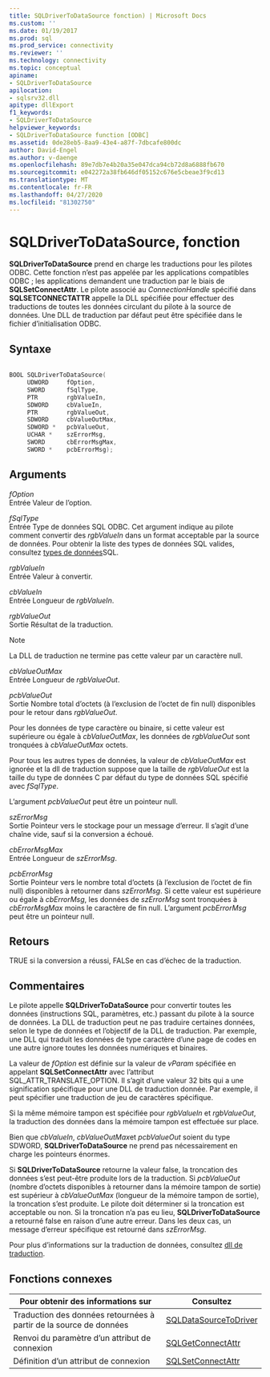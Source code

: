 ```yaml
---
title: SQLDriverToDataSource fonction) | Microsoft Docs
ms.custom: ''
ms.date: 01/19/2017
ms.prod: sql
ms.prod_service: connectivity
ms.reviewer: ''
ms.technology: connectivity
ms.topic: conceptual
apiname:
- SQLDriverToDataSource
apilocation:
- sqlsrv32.dll
apitype: dllExport
f1_keywords:
- SQLDriverToDataSource
helpviewer_keywords:
- SQLDriverToDataSource function [ODBC]
ms.assetid: 0de28eb5-8aa9-43e4-a87f-7dbcafe800dc
author: David-Engel
ms.author: v-daenge
ms.openlocfilehash: 89e7db7e4b20a35e047dca94cb72d8a6888fb670
ms.sourcegitcommit: e042272a38fb646df05152c676e5cbeae3f9cd13
ms.translationtype: MT
ms.contentlocale: fr-FR
ms.lasthandoff: 04/27/2020
ms.locfileid: "81302750"
---
```

# <a name="sqldrivertodatasource-function"></a>SQLDriverToDataSource, fonction
**SQLDriverToDataSource** prend en charge les traductions pour les pilotes ODBC. Cette fonction n’est pas appelée par les applications compatibles ODBC ; les applications demandent une traduction par le biais de **SQLSetConnectAttr**. Le pilote associé au *ConnectionHandle* spécifié dans **SQLSETCONNECTATTR** appelle la DLL spécifiée pour effectuer des traductions de toutes les données circulant du pilote à la source de données. Une DLL de traduction par défaut peut être spécifiée dans le fichier d’initialisation ODBC.  
  
## <a name="syntax"></a>Syntaxe  
  
```cpp  
  
BOOL SQLDriverToDataSource(  
     UDWORD     fOption,  
     SWORD      fSqlType,  
     PTR        rgbValueIn,  
     SDWORD     cbValueIn,  
     PTR        rgbValueOut,  
     SDWORD     cbValueOutMax,  
     SDWORD *   pcbValueOut,  
     UCHAR *    szErrorMsg,  
     SWORD      cbErrorMsgMax,  
     SWORD *    pcbErrorMsg);  
```  
  
## <a name="arguments"></a>Arguments  
 *fOption*  
 Entrée Valeur de l’option.  
  
 *fSqlType*  
 Entrée Type de données SQL ODBC. Cet argument indique au pilote comment convertir des *rgbValueIn* dans un format acceptable par la source de données. Pour obtenir la liste des types de données SQL valides, consultez [types de données](../../../odbc/reference/appendixes/sql-data-types.md)SQL.  
  
 *rgbValueIn*  
 Entrée Valeur à convertir.  
  
 *cbValueIn*  
 Entrée Longueur de *rgbValueIn*.  
  
 *rgbValueOut*  
 Sortie Résultat de la traduction.  
  
> [!NOTE]  
>  La DLL de traduction ne termine pas cette valeur par un caractère null.  
  
 *cbValueOutMax*  
 Entrée Longueur de *rgbValueOut*.  
  
 *pcbValueOut*  
 Sortie Nombre total d’octets (à l’exclusion de l’octet de fin null) disponibles pour le retour dans *rgbValueOut*.  
  
 Pour les données de type caractère ou binaire, si cette valeur est supérieure ou égale à *cbValueOutMax*, les données de *rgbValueOut* sont tronquées à *cbValueOutMax* octets.  
  
 Pour tous les autres types de données, la valeur de *cbValueOutMax* est ignorée et la dll de traduction suppose que la taille de *rgbValueOut* est la taille du type de données C par défaut du type de données SQL spécifié avec *fSqlType*.  
  
 L’argument *pcbValueOut* peut être un pointeur null.  
  
 *szErrorMsg*  
 Sortie Pointeur vers le stockage pour un message d’erreur. Il s’agit d’une chaîne vide, sauf si la conversion a échoué.  
  
 *cbErrorMsgMax*  
 Entrée Longueur de *szErrorMsg*.  
  
 *pcbErrorMsg*  
 Sortie Pointeur vers le nombre total d’octets (à l’exclusion de l’octet de fin null) disponibles à retourner dans *szErrorMsg*. Si cette valeur est supérieure ou égale à *cbErrorMsg*, les données de *szErrorMsg* sont tronquées à *cbErrorMsgMax* moins le caractère de fin null. L’argument *pcbErrorMsg* peut être un pointeur null.  
  
## <a name="returns"></a>Retours  
 TRUE si la conversion a réussi, FALSe en cas d’échec de la traduction.  
  
## <a name="comments"></a>Commentaires  
 Le pilote appelle **SQLDriverToDataSource** pour convertir toutes les données (instructions SQL, paramètres, etc.) passant du pilote à la source de données. La DLL de traduction peut ne pas traduire certaines données, selon le type de données et l’objectif de la DLL de traduction. Par exemple, une DLL qui traduit les données de type caractère d’une page de codes en une autre ignore toutes les données numériques et binaires.  
  
 La valeur de *fOption* est définie sur la valeur de *vParam* spécifiée en appelant **SQLSetConnectAttr** avec l’attribut SQL_ATTR_TRANSLATE_OPTION. Il s’agit d’une valeur 32 bits qui a une signification spécifique pour une DLL de traduction donnée. Par exemple, il peut spécifier une traduction de jeu de caractères spécifique.  
  
 Si la même mémoire tampon est spécifiée pour *rgbValueIn* et *rgbValueOut*, la traduction des données dans la mémoire tampon est effectuée sur place.  
  
 Bien que *cbValueIn*, *cbValueOutMax*et *pcbValueOut* soient du type SDWORD, **SQLDriverToDataSource** ne prend pas nécessairement en charge les pointeurs énormes.  
  
 Si **SQLDriverToDataSource** retourne la valeur false, la troncation des données s’est peut-être produite lors de la traduction. Si *pcbValueOut* (nombre d’octets disponibles à retourner dans la mémoire tampon de sortie) est supérieur à *cbValueOutMax* (longueur de la mémoire tampon de sortie), la troncation s’est produite. Le pilote doit déterminer si la troncation est acceptable ou non. Si la troncation n’a pas eu lieu, **SQLDriverToDataSource** a retourné false en raison d’une autre erreur. Dans les deux cas, un message d’erreur spécifique est retourné dans *szErrorMsg*.  
  
 Pour plus d’informations sur la traduction de données, consultez [dll de traduction](../../../odbc/reference/develop-app/translation-dlls.md).  
  
## <a name="related-functions"></a>Fonctions connexes  
  
|Pour obtenir des informations sur|Consultez|  
|---------------------------|---------|  
|Traduction des données retournées à partir de la source de données|[SQLDataSourceToDriver](../../../odbc/reference/syntax/sqldatasourcetodriver-function.md)|  
|Renvoi du paramètre d’un attribut de connexion|[SQLGetConnectAttr](../../../odbc/reference/syntax/sqlgetconnectattr-function.md)|  
|Définition d’un attribut de connexion|[SQLSetConnectAttr](../../../odbc/reference/syntax/sqlsetconnectattr-function.md)|
